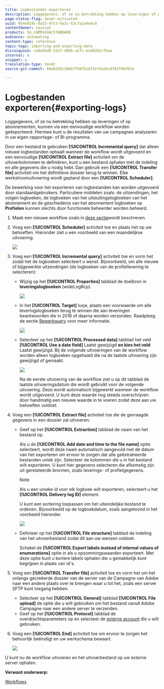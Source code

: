 ```yaml
---
title: Logbestanden exporteren
description: Loggegevens, of ze nu betrekking hebben op leveringen of op abonnementen, kunnen via een eenvoudige workflow worden geëxporteerd.
page-status-flag: never-activated
uuid: 954e919c-0a33-47c3-9a3c-63c7a2a4edc4
contentOwner: sauviat
products: SG_CAMPAIGN/STANDARD
audience: automating
content-type: reference
topic-tags: importing-and-exporting-data
discoiquuid: ca8a95d8-523f-4085-a2fc-e1d8262cfbae
internal: n
snippet: y
translation-type: tm+mt
source-git-commit: 68e825bc3b6b7f94f61875e7da2bc8f63f06d9cb

---
```



# Logbestanden exporteren{#exporting-logs}

Loggegevens, of ze nu betrekking hebben op leveringen of op abonnementen, kunnen via een eenvoudige workflow worden geëxporteerd. Hiermee kunt u de resultaten van uw campagnes analyseren in uw eigen rapportage- of BI-programma.

Door een bestand te gebruiken **[!UICONTROL Incremental query]** dat alleen nieuwe logbestanden ophaalt wanneer de workflow wordt uitgevoerd en een eenvoudige **[!UICONTROL Extract file]** activiteit om de uitvoerkolommen te definiëren, kunt u een bestand ophalen met de indeling en alle gegevens die u nodig hebt. Dan gebruik een **[!UICONTROL Transfer file]** activiteit om het definitieve dossier terug te winnen. Elke werkstroomuitvoering wordt gepland door een **[!UICONTROL Scheduler]**.

De bewerking voor het exporteren van logbestanden kan worden uitgevoerd door standaardgebruikers. Particuliere middelen zoals: de uitzendingen, het volgen logboeken, de logboeken van het uitsluitingslogboeken van het abonnement en de geschiedenis van het abonnement logboeken op **Profielen** kunnen slechts door functionele beheerder worden beheerd.

1. Maak een nieuwe workflow zoals in [deze sectie](../../automating/using/building-a-workflow.md#creating-a-workflow)wordt beschreven.
1. Voeg een **[!UICONTROL Scheduler]** activiteit toe en plaats het op uw behoeften. Hieronder ziet u een voorbeeld van een maandelijkse uitvoering.

   ![](assets/export_logs_scheduler.png)

1. Voeg een **[!UICONTROL Incremental query]** activiteit toe en vorm het zodat het de logboeken selecteert u wenst. Bijvoorbeeld, om alle nieuwe of bijgewerkte uitzendingen (de logboeken van de profiellevering te selecteren):

   * Wijzig op het **[!UICONTROL Properties]** tabblad de doelbron in **leveringslogboeken** (wideLogRcp).

      ![](assets/export_logs_query_properties.png)

   * In het **[!UICONTROL Target]** lusje, plaats een voorwaarde om alle leveringslogboeken terug te winnen die aan leveringen beantwoorden die in 2016 of daarna worden verzonden. Raadpleeg de sectie [Bewerkquery](../../automating/using/editing-queries.md#creating-queries) voor meer informatie.

      ![](assets/export_logs_query_target.png)

   * Selecteer op het **[!UICONTROL Processed data]** tabblad het veld **[!UICONTROL Use a date field]** Laatst gewijzigd **en kies het veld** Laatst gewijzigd. Bij de volgende uitvoeringen van de workflow worden alleen logboeken opgehaald die na de laatste uitvoering zijn gewijzigd of gemaakt.

      ![](assets/export_logs_query_processeddata.png)

      Na de eerste uitvoering van de workflow ziet u op dit tabblad de laatste uitvoeringsdatum die wordt gebruikt voor de volgende uitvoering. Deze wordt automatisch bijgewerkt wanneer de workflow wordt uitgevoerd. U kunt deze waarde nog steeds overschrijven door handmatig een nieuwe waarde in te voeren zodat deze aan uw behoeften voldoet.

1. Voeg een **[!UICONTROL Extract file]** activiteit toe die de gevraagde gegevens in een dossier zal uitvoeren:

   * Geef op het **[!UICONTROL Extraction]** tabblad de naam van het bestand op.

      Als u de **[!UICONTROL Add date and time to the file name]** optie selecteert, wordt deze naam automatisch aangevuld met de datum van het exporteren om ervoor te zorgen dat alle geëxtraheerde bestanden uniek zijn. Selecteer de kolommen die u in het bestand wilt exporteren. U kunt hier gegevens selecteren die afkomstig zijn uit gerelateerde bronnen, zoals leverings- of profielgegevens.

      >[!NOTE]
      >
      >Als u een unieke id voor elk logboek wilt exporteren, selecteert u het **[!UICONTROL Delivery log ID]** element.

      U kunt een sortering toepassen om het uiteindelijke bestand te ordenen. Bijvoorbeeld op de logboekdatum, zoals aangetoond in het voorbeeld hieronder.

      ![](assets/export_logs_extractfile_extraction.png)

   * Definieer op het **[!UICONTROL File structure]** tabblad de indeling van het uitvoerbestand zodat dit aan uw wensen voldoet.

      Schakel de **[!UICONTROL Export labels instead of internal values of enumerations]** optie in als u opsommingswaarden exporteert. Met deze optie kunt u kortere labels ophalen die u gemakkelijk kunt begrijpen in plaats van id&#39;s.

1. Voeg een **[!UICONTROL Transfer file]** activiteit toe en vorm het om het onlangs gecreëerde dossier van de server van de Campagne van Adobe naar een andere plaats over te brengen waar u tot het, zoals een server SFTP kunt toegang hebben.

   * Selecteer op het **[!UICONTROL General]** tabblad **[!UICONTROL File upload]** de optie die u wilt gebruiken om het bestand vanuit Adobe Campagne naar een andere server te verzenden.
   * Geef op het **[!UICONTROL Protocol]** tabblad de overdrachtsparameters op en selecteer de [externe account](../../administration/using/external-accounts.md#creating-an-external-account) die u wilt gebruiken.

1. Voeg een **[!UICONTROL End]** activiteit toe om ervoor te zorgen het behoorlijk beëindigt en uw werkschema bewaart.

   ![](assets/export_logs_example_workflow.png)

U kunt nu de workflow uitvoeren en het uitvoerbestand op uw externe server ophalen.

**Verwant onderwerp:**

[Workflows](../../automating/using/get-started-workflows.md)

